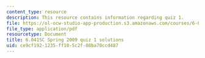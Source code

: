 ```yaml
---
content_type: resource
description: This resource contains information regarding quiz 1.
file: https://ol-ocw-studio-app-production.s3.amazonaws.com/courses/6-041sc-probabilistic-systems-analysis-and-applied-probability-fall-2013/ce9cf1921235ff105c2f08ba70ccd487_MIT6_041SCF13_qu01_s09_sol.pdf
file_type: application/pdf
resourcetype: Document
title: 6.041SC Spring 2009 quiz 1 solutions
uid: ce9cf192-1235-ff10-5c2f-08ba70ccd487
---
```

